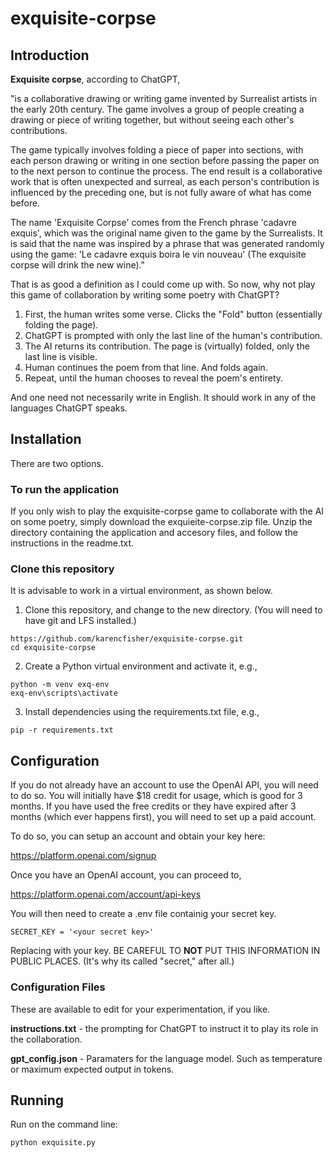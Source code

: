 # exquisite-corpse

<h2>Introduction</h2>

**Exquisite corpse**, according to ChatGPT, 

"is a collaborative drawing or writing game invented by Surrealist artists in the 
early 20th century. The game involves a group of people creating a drawing or piece of writing 
together, but without seeing each other's contributions.

The game typically involves folding a piece of paper into sections, with each person drawing or 
writing in one section before passing the paper on to the next person to continue the process. The end
result is a collaborative work that is often unexpected and surreal, as each person's contribution 
is influenced by the preceding one, but is not fully aware of what has come before.

The name 'Exquisite Corpse' comes from the French phrase 'cadavre exquis', which was the original 
name given to the game by the Surrealists. It is said that the name was inspired by a phrase that was 
generated randomly using the game: 'Le cadavre exquis boira le vin nouveau' (The exquisite corpse 
will drink the new wine)."

That is as good a definition as I could come up with. So now, why not play this game of collaboration 
by writing some poetry with ChatGPT?

1) First, the human writes some verse. Clicks the "Fold" button (essentially folding the page). 
2) ChatGPT is prompted with only the last line of the human's contribution.  
3) The AI returns its contribution. The page is (virtually) folded, only the last line is visible.
4) Human continues the poem from that line. And folds again.
5) Repeat, until the human chooses to reveal the poem's entirety.

And one need not necessarily write in English. It should work in any of the languages ChatGPT
speaks.

<h2>Installation</h2>

There are two options. 

<h3>To run the application</h3>

If you only wish to play the exquisite-corpse game to collaborate with the AI on some poetry, simply download the exquieite-corpse.zip file. Unzip the directory containing the application and accesory files, and follow the instructions in the readme.txt.

<h3>Clone this repository</h3>

It is advisable to work in a virtual environment, as shown below.

1) Clone this repository, and change to the new directory. (You will need to have git and LFS installed.)

```
https://github.com/karencfisher/exquisite-corpse.git
cd exquisite-corpse
```

2) Create a Python virtual environment and activate it, e.g.,

```
python -m venv exq-env
exq-env\scripts\activate
```

3) Install dependencies using the requirements.txt file, e.g.,

```
pip -r requirements.txt
```


<h2>Configuration</h2>

If you do not already have an account to use the OpenAI API, you will need to do so. You will initially have $18 credit for usage, which is good for 3 months. If you have used the free credits or they have expired after 3 months (which ever happens first), you will need to set up a paid account.

To do so,
you can setup an account and obtain your key here:

https://platform.openai.com/signup

Once you have an OpenAI account, you can proceed to,

https://platform.openai.com/account/api-keys

You will then need to create a .env file containig your secret key.

```
SECRET_KEY = '<your secret key>'
```

Replacing <your secret key> with your key. BE CAREFUL TO **NOT** PUT THIS INFORMATION IN PUBLIC PLACES.
(It's why its called "secret," after all.)

<h3>Configuration Files</h3>

These are available to edit for your experimentation, if you like.

**instructions.txt** - the prompting for ChatGPT to instruct it to play its role in the collaboration.

**gpt_config.json** - Paramaters for the language model. Such as temperature or maximum expected output in tokens.

<h2>Running</h2>

Run on the command line:

```
python exquisite.py
```

